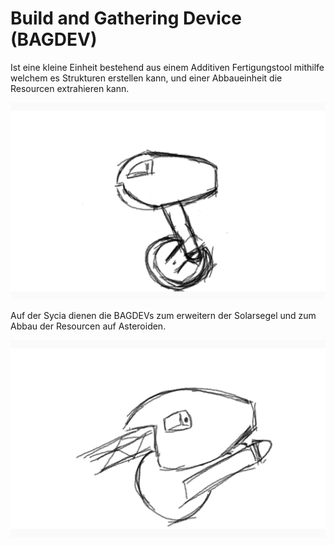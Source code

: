# Build and Gathering Device (BAGDEV)

Ist eine kleine Einheit bestehend aus einem Additiven Fertigungstool mithilfe welchem es Strukturen erstellen kann, und einer Abbaueinheit die Resourcen extrahieren kann.

![](artw_bagdev_normal.jpg)

Auf der Sycia dienen die BAGDEVs zum erweitern der Solarsegel und zum Abbau der Resourcen auf Asteroiden.

![](artw_bagdev_printing.jpg)
